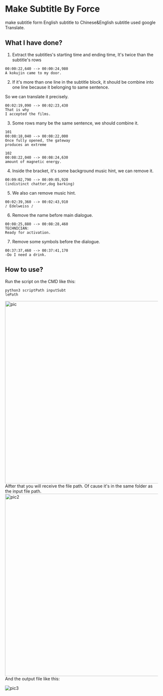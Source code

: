 # Make Subtitle By Force 
make subtitle form English subtitle to Chinese&amp;English subtitle used google Translate.

## What I have done?

1. Extract the subtitles's starting time and ending time, It's twice than the subtitle's rows

```
00:00:22,640 --> 00:00:24,980
A kokujin came to my door.
```


2. If it's more than one line in the subtitle block, it should be combine into one line because it belonging to same sentence. 

So we can translate it precisely.

```
00:02:19,090 --> 00:02:23,430
That is why
I accepted the films.
```


3. Some rows many be the same sentence, we should combine it.

```
101
00:08:18,040 --> 00:08:22,000
Once fully opened, the gateway
produces an extreme
```

```
102
00:08:22,040 --> 00:08:24,630
amount of magnetic energy.
```

4. Inside the bracket, it's some background music hint, we can remove it.

```
00:09:02,790 --> 00:09:05,920
(indistinct chatter,dog barking)
```


5. We also can remove music hint.

```
00:02:39,360 --> 00:02:43,910
♪ Edelweiss ♪
```


6. Remove the name before main dialogue.

```103
00:08:25,880 --> 00:08:28,460
TECHNICIAN:
Ready for activation.
```


7. Remove some symbols before the dialogue.

```
00:37:37,460 --> 00:37:41,170
-Do I need a drink.
```

## How to use?
Run the script on the CMD like this:
```
python3 scriptPath inputSubt
lePath
```

<img src="https://github.com/JustYummy/subtitle-making-with-force/blob/master/Pic/pic.png" width = "600" alt="pic" align=center />
Alfter that you will receive the file path. Of cause it's in the same folder as the input file path.
<img src="https://github.com/JustYummy/subtitle-making-with-force/blob/master/Pic/pic2.png" width = "600" alt="pic2" align=center />
And the output file like this:

![pic3](https://github.com/JustYummy/subtitle-making-with-force/blob/master/Pic/versusPic3.png)

